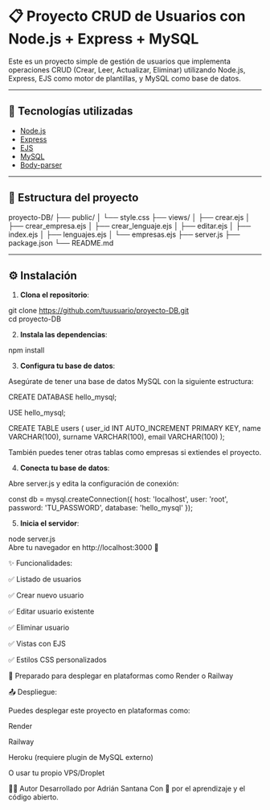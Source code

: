# 📋 Proyecto CRUD de Usuarios con Node.js + Express + MySQL

Este es un proyecto simple de gestión de usuarios que implementa operaciones CRUD (Crear, Leer, Actualizar, Eliminar) utilizando Node.js, Express, EJS como motor de plantillas, y MySQL como base de datos.

---

## 🚀 Tecnologías utilizadas

- [Node.js](https://nodejs.org/)
- [Express](https://expressjs.com/)
- [EJS](https://ejs.co/)
- [MySQL](https://www.mysql.com/)
- [Body-parser](https://www.npmjs.com/package/body-parser)

---

## 📂 Estructura del proyecto

proyecto-DB/
    ├── public/ │
            └── style.css
    ├── views/ │
        ├── crear.ejs │
        ├── crear_empresa.ejs │
        ├── crear_lenguaje.ejs │
        ├── editar.ejs │
        ├── index.ejs │
        ├── lenguajes.ejs │
        └── empresas.ejs
    ├── server.js
    ├── package.json
    └── README.md

---

## ⚙️ Instalación

1. **Clona el repositorio**:

git clone https://github.com/tuusuario/proyecto-DB.git </br>
cd proyecto-DB


2. **Instala las dependencias**:

npm install

3. **Configura tu base de datos**:

Asegúrate de tener una base de datos MySQL con la siguiente estructura:

CREATE DATABASE hello_mysql;

USE hello_mysql;

CREATE TABLE users (
  user_id INT AUTO_INCREMENT PRIMARY KEY,
  name VARCHAR(100),
  surname VARCHAR(100),
  email VARCHAR(100)
);

También puedes tener otras tablas como empresas si extiendes el proyecto.

4. **Conecta tu base de datos**:

Abre server.js y edita la configuración de conexión:

const db = mysql.createConnection({
  host: 'localhost',
  user: 'root',
  password: 'TU_PASSWORD',
  database: 'hello_mysql'
});

5. **Inicia el servidor**:

node server.js </br>
Abre tu navegador en http://localhost:3000 🚀

✨ Funcionalidades:

✅ Listado de usuarios

✅ Crear nuevo usuario

✅ Editar usuario existente

✅ Eliminar usuario

✅ Vistas con EJS

✅ Estilos CSS personalizados

🧪 Preparado para desplegar en plataformas como Render o Railway

📤 Despliegue:

Puedes desplegar este proyecto en plataformas como:

Render

Railway

Heroku (requiere plugin de MySQL externo)

O usar tu propio VPS/Droplet

🧑‍💻 Autor
Desarrollado por Adrián Santana
Con 💙 por el aprendizaje y el código abierto.
